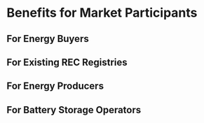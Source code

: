 # Benefits for Market Participants

## For Energy Buyers

## For Existing REC Registries

## For Energy Producers

## For Battery Storage Operators
